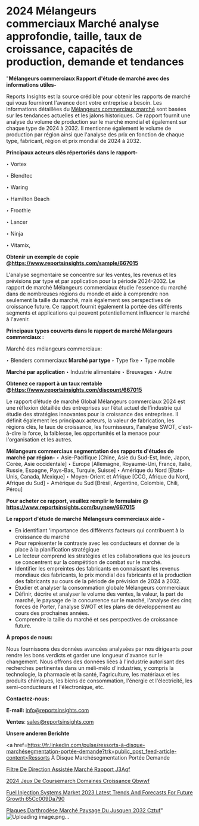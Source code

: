 # 2024 Mélangeurs commerciaux Marché analyse approfondie, taille, taux de croissance, capacités de production, demande et tendances

"<strong>Mélangeurs commerciaux Rapport d'étude de marché avec des informations utiles-</strong>

Reports Insights est la source crédible pour obtenir les rapports de marché qui vous fourniront l'avance dont votre entreprise a besoin. Les informations détaillées du <a href=https://www.reportsinsights.com/sample/667015>Mélangeurs commerciaux marché</a> sont basées sur les tendances actuelles et les jalons historiques. Ce rapport fournit une analyse du volume de production sur le marché mondial et également sur chaque type de 2024 à 2032. Il mentionne également le volume de production par région ainsi que l'analyse des prix en fonction de chaque type, fabricant, région et prix mondial de 2024 à 2032.

<b>Principaux acteurs clés répertoriés dans le rapport-</b>

‣ Vortex

‣ Blendtec

‣ Waring

‣ Hamilton Beach

‣ Froothie

‣ Lancer

‣ Ninja

‣ Vitamix,

<strong><b>Obtenir un exemple de copie @</b></strong><a href=https://www.reportsinsights.com/sample/667015><strong><b>https://www.reportsinsights.com/sample/667015</b></strong></a>

L'analyse segmentaire se concentre sur les ventes, les revenus et les prévisions par type et par application pour la période 2024-2032. Le rapport de marché Mélangeurs commerciaux étudie l'essence du marché dans de nombreuses régions du monde et aide à comprendre non seulement la taille du marché, mais également ses perspectives de croissance future. Ce rapport fournit également la portée des différents segments et applications qui peuvent potentiellement influencer le marché à l'avenir.

<strong>Principaux types couverts dans le rapport de marché Mélangeurs commerciaux :</strong>

Marché des mélangeurs commerciaux:

‣  Blenders commerciaux <strong> Marché <strong> par type </strong> </strong>
‣ Type fixe
‣ Type mobile

<strong>Marché par application </strong>
‣ Industrie alimentaire
‣ Breuvages
‣ Autre

<strong><b>Obtenez ce rapport à un taux rentable @</b></strong><a href=https://www.reportsinsights.com/discount/667015><strong><b>https://www.reportsinsights.com/discount/667015</b></strong></a>

Le rapport d’étude de marché Global Mélangeurs commerciaux 2024 est une réflexion détaillée des entreprises sur l’état actuel de l’industrie qui étudie des stratégies innovantes pour la croissance des entreprises. Il définit également les principaux acteurs, la valeur de fabrication, les régions clés, le taux de croissance, les fournisseurs, l'analyse SWOT, c'est-à-dire la force, la faiblesse, les opportunités et la menace pour l'organisation et les autres.

<strong>Mélangeurs commerciaux segmentation des rapports d'études de marché par région-</strong>
‣ Asie-Pacifique [Chine, Asie du Sud-Est, Inde, Japon, Corée, Asie occidentale]
‣ Europe [Allemagne, Royaume-Uni, France, Italie, Russie, Espagne, Pays-Bas, Turquie, Suisse]
‣ Amérique du Nord [États-Unis, Canada, Mexique]
‣ Moyen-Orient et Afrique [CCG, Afrique du Nord, Afrique du Sud]
‣ Amérique du Sud [Brésil, Argentine, Colombie, Chili, Pérou]

<strong>Pour acheter ce rapport, veuillez remplir le formulaire @   <a href=https://www.reportsinsights.com/buynow/667015>https://www.reportsinsights.com/buynow/667015</a></strong>

<strong>Le rapport d'étude de marché Mélangeurs commerciaux aide -</strong>
<ul>
  <li>En identifiant 'importance des différents facteurs qui contribuent à la croissance du marché</li>
  <li>Pour représenter le contraste avec les conducteurs et donner de la place à la planification stratégique</li>
  <li>Le lecteur comprend les stratégies et les collaborations que les joueurs se concentrent sur la compétition de combat sur le marché.</li>
  <li>Identifier les empreintes des fabricants en connaissant les revenus mondiaux des fabricants, le prix mondial des fabricants et la production des fabricants au cours de la période de prévision de 2024 à 2032.</li>
  <li>Étudier et analyser la consommation globale Mélangeurs commerciaux</li>
  <li>Définir, décrire et analyser le volume des ventes, la valeur, la part de marché, le paysage de la concurrence sur le marché, l'analyse des cinq forces de Porter, l'analyse SWOT et les plans de développement au cours des prochaines années.</li>
  <li>Comprendre la taille du marché et ses perspectives de croissance future.</li>
</ul>
<strong>À propos de nous:</strong>

Nous fournissons des données avancées analysées par nos dirigeants pour rendre les bons verdicts et garder une longueur d'avance sur le changement. Nous offrons des données liées à l'industrie autorisant des recherches pertinentes dans un méli-mélo d'industries, y compris la technologie, la pharmacie et la santé, l'agriculture, les matériaux et les produits chimiques, les biens de consommation, l'énergie et l'électricité, les semi-conducteurs et l'électronique, etc.

<strong>Contactez-nous:</strong>

<strong>E-mail:</strong> <a href=mailto:info@reportsinsights.com>info@reportsinsights.com</a>

<strong>Ventes</strong>: <a href=mailto:sales@reportsinsights.com>sales@reportsinsights.com</a>

<strong>Unsere anderen Berichte</strong>

<a href=https://fr.linkedin.com/pulse/ressorts-à-disque-marchésegmentation-portée-demande?trk=public_post_feed-article-content>Ressorts À Disque Marchésegmentation Portée Demande</a>

<a href=https://fr.linkedin.com/pulse/filtre-de-direction-assistée-marché-rapport-j3aqf/>Filtre De Direction Assistée Marché Rapport J3Aqf</a>

<a href=https://www.linkedin.com/pulse/2024-jeux-de-coursemarch%C3%A9-domaines-croissance-qbwwf/>2024 Jeux De Coursemarch Domaines Croissance Qbwwf</a>

<a href=https://medium.com/@aanandimane055/fuel-injection-systems-market-2023-latest-trends-and-forecasts-for-future-growth-65cc009da790>Fuel Injection Systems Market 2023 Latest Trends And Forecasts For Future Growth 65Cc009Da790</a>

<a href=https://fr.linkedin.com/pulse/plaques-darthrodèse-marché-paysage-du-jusquen-2032-cztuf/>Plaques Darthrodèse Marché Paysage Du Jusquen 2032 Cztuf</a>"
![Uploading image.png…]()

